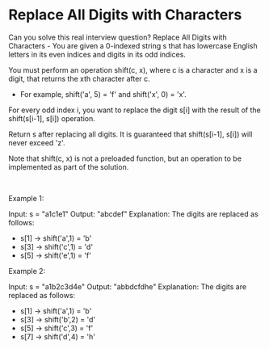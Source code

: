 # Replace All Digits with Characters

Can you solve this real interview question? Replace All Digits with Characters - You are given a 0-indexed string s that has lowercase English letters in its even indices and digits in its odd indices.

You must perform an operation shift(c, x), where c is a character and x is a digit, that returns the xth character after c.

 * For example, shift('a', 5) = 'f' and shift('x', 0) = 'x'.

For every odd index i, you want to replace the digit s[i] with the result of the shift(s[i-1], s[i]) operation.

Return s after replacing all digits. It is guaranteed that shift(s[i-1], s[i]) will never exceed 'z'.

Note that shift(c, x) is not a preloaded function, but an operation to be implemented as part of the solution.

 

Example 1:


Input: s = "a1c1e1"
Output: "abcdef"
Explanation: The digits are replaced as follows:
- s[1] -> shift('a',1) = 'b'
- s[3] -> shift('c',1) = 'd'
- s[5] -> shift('e',1) = 'f'

Example 2:


Input: s = "a1b2c3d4e"
Output: "abbdcfdhe"
Explanation: The digits are replaced as follows:
- s[1] -> shift('a',1) = 'b'
- s[3] -> shift('b',2) = 'd'
- s[5] -> shift('c',3) = 'f'
- s[7] -> shift('d',4) = 'h'